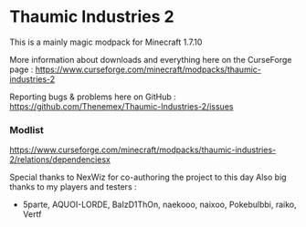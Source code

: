 # Thaumic Industries 2

This is a mainly magic modpack for Minecraft 1.7.10

More information about downloads and everything here on the CurseForge page : https://www.curseforge.com/minecraft/modpacks/thaumic-industries-2

Reporting bugs & problems here on GitHub : https://github.com/Thenemex/Thaumic-Industries-2/issues

### Modlist
https://www.curseforge.com/minecraft/modpacks/thaumic-industries-2/relations/dependenciesx

Special thanks to NexWiz for co-authoring the project to this day
Also big thanks to my players and testers :
 - 5parte, AQUOI-LORDE, BaIzD1ThOn, naekooo, naixoo, Pokebulbbi, raiko, Vertf